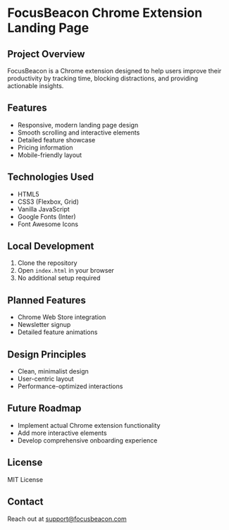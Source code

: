# FocusBeacon Chrome Extension Landing Page

## Project Overview
FocusBeacon is a Chrome extension designed to help users improve their productivity by tracking time, blocking distractions, and providing actionable insights.

## Features
- Responsive, modern landing page design
- Smooth scrolling and interactive elements
- Detailed feature showcase
- Pricing information
- Mobile-friendly layout

## Technologies Used
- HTML5
- CSS3 (Flexbox, Grid)
- Vanilla JavaScript
- Google Fonts (Inter)
- Font Awesome Icons

## Local Development
1. Clone the repository
2. Open `index.html` in your browser
3. No additional setup required

## Planned Features
- Chrome Web Store integration
- Newsletter signup
- Detailed feature animations

## Design Principles
- Clean, minimalist design
- User-centric layout
- Performance-optimized interactions

## Future Roadmap
- Implement actual Chrome extension functionality
- Add more interactive elements
- Develop comprehensive onboarding experience

## License
MIT License

## Contact
Reach out at support@focusbeacon.com
